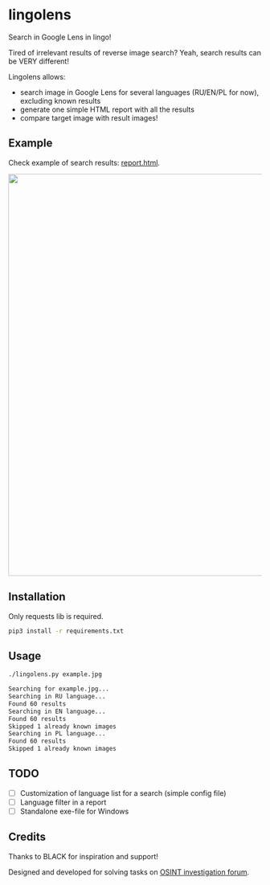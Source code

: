# lingolens

Search in Google Lens in lingo!

Tired of irrelevant results of reverse image search? Yeah, search results can be VERY different!

Lingolens allows:
- search image in Google Lens for several languages (RU/EN/PL for now), excluding known results
- generate one simple HTML report with all the results
- compare target image with result images!

## Example

Check example of search results: [report.html](report.html).

<img src="preview.png" width="800">

## Installation

Only requests lib is required.

```sh
pip3 install -r requirements.txt
```

## Usage

```sh
./lingolens.py example.jpg

Searching for example.jpg...
Searching in RU language...
Found 60 results
Searching in EN language...
Found 60 results
Skipped 1 already known images
Searching in PL language...
Found 60 results
Skipped 1 already known images
```

## TODO

- [ ] Customization of language list for a search (simple config file)
- [ ] Language filter in a report
- [ ] Standalone exe-file for Windows

## Credits

Thanks to BLACK for inspiration and support!

Designed and developed for solving tasks on [OSINT investigation forum](https://t.me/+GMxoDCvLO0k0MWRi).


